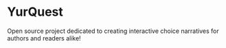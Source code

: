 # YurQuest
Open source project dedicated to creating interactive choice narratives for authors and readers alike!
